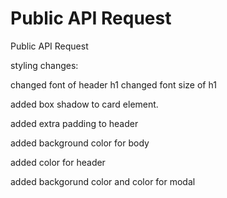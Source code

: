 # Public API Request
 Public API Request


styling changes:

changed font of header h1 
changed font size of h1

added box shadow to card element.

added extra padding to header

added background color for body 

added color for header 

added backgorund color and color for modal